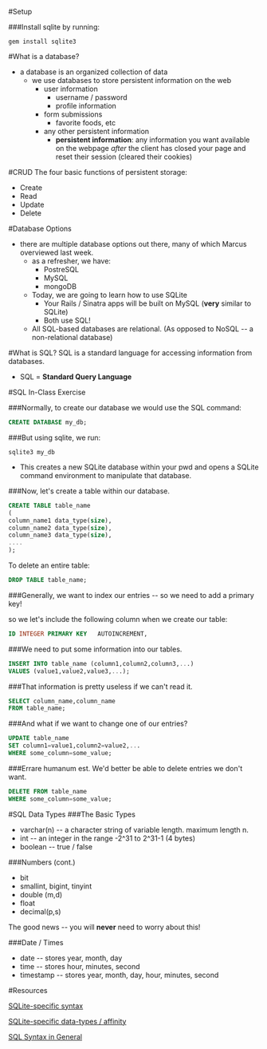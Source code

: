 #Setup

###Install sqlite by running:
```
gem install sqlite3
```

#What is a database?

- a database is an organized collection of data 
	- we use databases to store persistent information on the web
		- user information
			- username / password
			- profile information
		- form submissions
			- favorite foods, etc
		- any other persistent information
			- **persistent information**: any information you want available on the webpage *after* the client has closed your page and reset their session (cleared their cookies)

#CRUD
The four basic functions of persistent storage:
- Create
- Read
- Update
- Delete

#Database Options
- there are multiple database options out there, many of which Marcus overviewed last week.
	- as a refresher, we have:
		- PostreSQL
		- MySQL
		- mongoDB
	- Today, we are going to learn how to use SQLite
		- Your Rails / Sinatra apps will be built on MySQL (**very** similar to SQLite)
		- Both use SQL!
	- All SQL-based databases are relational. (As opposed to NoSQL -- a non-relational database)

#What is SQL?
SQL is a standard language for accessing information from databases.
- SQL = **Standard Query Language**

#SQL In-Class Exercise

###Normally, to create our database we would use the SQL command:
```sql
CREATE DATABASE my_db;
```

###But using sqlite, we run:
```
sqlite3 my_db
```
- This creates a new SQLite database within your pwd and opens a SQLite command environment to manipulate that database.

###Now, let's create a table within our database.
```sql
CREATE TABLE table_name
(
column_name1 data_type(size),
column_name2 data_type(size),
column_name3 data_type(size),
....
);
```

To delete an entire table:
```sql
DROP TABLE table_name;
```

###Generally, we want to index our entries -- so we need to add a primary key!

so we let's include the following column when we create our table:

```sql
ID INTEGER PRIMARY KEY   AUTOINCREMENT,
```

###We need to put some information into our tables.
```sql
INSERT INTO table_name (column1,column2,column3,...)
VALUES (value1,value2,value3,...);
```

###That information is pretty useless if we can't read it.
```sql
SELECT column_name,column_name
FROM table_name;
```

###And what if we want to change one of our entries? 
```sql
UPDATE table_name
SET column1=value1,column2=value2,...
WHERE some_column=some_value;
```

###Errare humanum est. We'd better be able to delete entries we don't want.
```sql
DELETE FROM table_name
WHERE some_column=some_value;
```

#SQL Data Types
###The Basic Types
- varchar(n) -- a character string of variable length. maximum length n.
- int -- an integer in the range -2^31 to 2^31-1    (4 bytes)
- boolean -- true / false

###Numbers (cont.)
- bit
- smallint, bigint, tinyint
- double (m,d)
- float
- decimal(p,s)

The good news -- you will **never** need to worry about this!

###Date / Times
- date -- stores year, month, day
- time -- stores hour, minutes, second
- timestamp -- stores year, month, day, hour, minutes, second

#Resources

[SQLite-specific syntax](http://www.tutorialspoint.com/sqlite/sqlite_overview.htm)

[SQLite-specific data-types / affinity](http://www.tutorialspoint.com/sqlite/sqlite_data_types.htm)

[SQL Syntax in General](http://www.w3schools.com/sql/default.asp)
